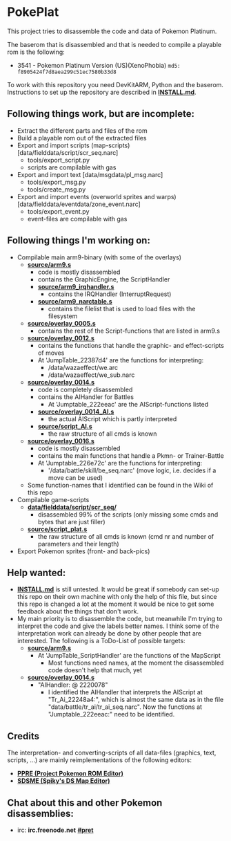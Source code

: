 # PokePlat

This project tries to disassemble the code and data of Pokemon Platinum.

The baserom that is disassembled and that is needed to compile a playable rom is the following:

* 3541 - Pokemon Platinum Version (US)(XenoPhobia) `md5: f8905424f7d8aea299c51ec7580b33d8`

To work with this repository you need DevKitARM, Python and the baserom.
Instructions to set up the repository are described in [**INSTALL.md**](INSTALL.md).

## Following things work, but are incomplete:
* Extract the different parts and files of the rom
* Build a playable rom out of the extracted files
* Export and import scripts (map-scripts) [data/fielddata/script/scr_seq.narc]
  * tools/export_script.py
  * scripts are compilable with gas
* Export and import text [data/msgdata/pl_msg.narc]
  * tools/export_msg.py
  * tools/create_msg.py
* Export and import events (overworld sprites and warps) [data/fielddata/eventdata/zone_event.narc]
  * tools/export_event.py
  * event-files are compilable with gas

## Following things I'm working on:
* Compilable main arm9-binary (with some of the overlays)
  * [**source/arm9.s**](source/arm9.s)
    * code is mostly disassembled
    * contains the GraphicEngine, the ScriptHandler
    * [**source/arm9_irqhandler.s**](source/arm9_irqhandler.s)
      * contains the IRQHandler (InterruptRequest)
    * [**source/arm9_narctable.s**](source/arm9_narctable.s)
      * contains the filelist that is used to load files with the filesystem
  * [**source/overlay_0005.s**](source/overlay_0005.s)
    * contains the rest of the Script-functions that are listed in arm9.s
  * [**source/overlay_0012.s**](source/overlay_0012.s)
    * contains the functions that handle the graphic- and effect-scripts of moves
    * At 'JumpTable_22387d4' are the functions for interpreting:
      * /data/wazaeffect/we.arc
      * /data/wazaeffect/we_sub.narc
  * [**source/overlay_0014.s**](source/overlay_0014.s)
    * code is completely disassembled
    * contains the AIHandler for Battles
      * At 'Jumptable_222eeac' are the AIScript-functions listed
    * [**source/overlay_0014_AI.s**](source/overlay_0014_AI.s)
      * the actual AIScript which is partly interpreted
    * [**source/script_AI.s**](source/script_AI.s)
      * the raw structure of all cmds is known
  * [**source/overlay_0016.s**](source/overlay_0016.s)
    * code is mostly disassembled
    * contains the main functions that handle a Pkmn- or Trainer-Battle
    * At 'Jumptable_226e72c' are the functions for interpreting:
      * '/data/battle/skill/be_seq.narc' (move logic, i.e. decides if a move can be used)
  * Some function-names that I identified can be found in the Wiki of this repo
* Compilable game-scripts
  * [**data/fielddata/script/scr_seq/**](data/fielddata/script/scr_seq/)
    * disassembled 99% of the scripts (only missing some cmds and bytes that are just filler)
  * [**source/script_plat.s**](source/script_plat.s)
    * the raw structure of all cmds is known (cmd nr and number of parameters and their length)
* Export Pokemon sprites (front- and back-pics)

## Help wanted:
* [**INSTALL.md**](INSTALL.md) is still untested. It would be great if somebody can set-up this repo on their own machine with only the help of this file, but since this repo is changed a lot at the moment it would be nice to get some feedback about the things that don't work.
* My main priority is to disassemble the code, but meanwhile I'm trying to interpret the code and give the labels better names. I think some of the interpretation work can already be done by other people that are interested. The following is a ToDo-List of possible targets:
  * [**source/arm9.s**](source/arm9.s)
    * At 'JumpTable_ScriptHandler' are the functions of the MapScript
      * Most functions need names, at the moment the disassembled code doesn't help that much, yet
  * [**source/overlay_0014.s**](source/overlay_0014.s)
    * "AIHandler: @ 2220078"
      * I identified the AIHandler that interprets the AIScript at "Tr_Ai_22248a4:", which is almost the same data as in the file "data/battle/tr_ai/tr_ai_seq.narc". Now the functions at "Jumptable_222eeac:" need to be identified.

## Credits
The interpretation- and converting-scripts of all data-files (graphics, text, scripts, ...) are mainly reimplementations of the following editors:
* [**PPRE (Project Pokemon ROM Editor)**][PPRE]
* [**SDSME (Spiky's DS Map Editor)**][SDSME]

## Chat about this and other Pokemon disassemblies:

* irc: **irc.freenode.net** [**#pret**][irc]

[PPRE]: https://github.com/projectpokemon/PPRE
[SDSME]: https://github.com/MarcRiera/SDSME
[irc]: https://kiwiirc.com/client/irc.freenode.net/?#pret